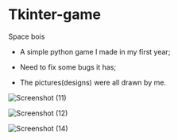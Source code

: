 # Tkinter-game
Space bois 
- A simple python game I made in my first year;
- Need to fix some bugs it has; 

- The pictures(designs) were all drawn by me.


![Screenshot (11)](https://user-images.githubusercontent.com/57834329/123185117-76022600-d495-11eb-9ee1-c36a9ee4ae6f.png)


![Screenshot (12)](https://user-images.githubusercontent.com/57834329/123185159-8f0ad700-d495-11eb-840b-08d7cda08a9f.png)

![Screenshot (14)](https://user-images.githubusercontent.com/57834329/123185181-95994e80-d495-11eb-845c-95a631708302.png)
